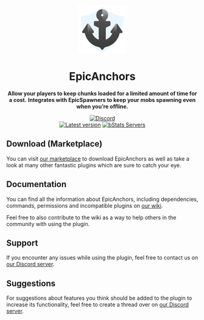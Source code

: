 <!--suppress HtmlDeprecatedAttribute -->
<div align="center">
<img src="docs/Logo.png" width="128px">

# EpicAnchors
**Allow your players to keep chunks loaded for a limited amount of time for a cost.**
**Integrates with EpicSpawners to keep your mobs spawning even when you’re offline.**


[![Discord][Discord shield]][Discord invite]
<br>
[![Latest version][Latest version shield]][Plugin page]
[![bStats Servers][bStats shield]][bStats page]
</div>


## Download (Marketplace)
You can visit [our marketplace][Plugin page] to download EpicAnchors as well as take a
look at many other fantastic plugins which are sure to catch your eye.

## Documentation
You can find all the information about EpicAnchors, including dependencies, commands, permissions and incompatible
plugins on [our wiki][Plugin wiki].

Feel free to also contribute to the wiki as a way to help others in the community with using the plugin.

## Support
If you encounter any issues while using the plugin, feel free to contact us on
[our Discord server][Discord invite].

## Suggestions
For suggestions about features you think should be added to the plugin to increase its functionality, feel free to
create a thread over on [our Discord server][Discord invite].


[Plugin page]: https://songoda.com/product/3
[Plugin wiki]: https://songoda.notion.site/EpicAnchors-43f87da12f1c4e799d270a913e941d0d
[Discord invite]: https://discord.gg/7TXM8xr2Ng

[Discord shield]: https://img.shields.io/discord/1214289374506917889?color=5865F2&label=Discord&logo=discord&logoColor=5865F2
[Latest version shield]: https://img.shields.io/badge/dynamic/xml?style=flat&color=blue&logo=github&logoColor=white&label=Latest&url=https%3A%2F%2Fraw.githubusercontent.com%2Fcraftaro%2FEpicAnchors%2Fmaster%2Fpom.xml&query=%2F*%5Blocal-name()%3D'project'%5D%2F*%5Blocal-name()%3D'version'%5D

[bStats page]: https://bstats.org/plugin/bukkit/EpicAnchors/4816
[bStats shield]: https://img.shields.io/bstats/servers/4816?label=Servers
